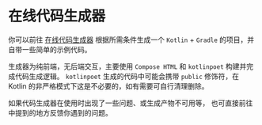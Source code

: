 <primary-label ref="experimental" />

# 在线代码生成器


你可以前往 [在线代码生成器](https://codegen.simbot.forte.love) 
根据所需条件生成一个 `Kotlin` + `Gradle` 的项目，并自带一些简单的示例代码。

<tip>

生成器为纯前端，无后端交互，主要使用 `Compose HTML` 和 `kotlinpoet` 构建并完成代码生成逻辑。
`kotlinpoet` 生成的代码中可能会携带 `public` 修饰符，在 Kotlin 的非严格模式下这是不必要的，如有需要可自行清理删除。

</tip>

如果代码生成器在使用时出现了一些问题、或生成产物不可用等，
也可直接前往
[](feedback-and-support.md)
中提到的地方反馈你遇到的问题。